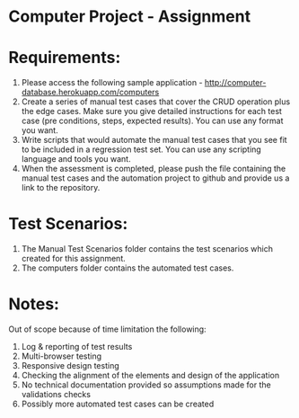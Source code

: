 # Computer Project - Assignment

# Requirements:
1. Please access the following sample application - http://computer-database.herokuapp.com/computers
2. Create a series of manual test cases that cover the CRUD operation plus the edge cases. Make sure you give detailed instructions for each test case (pre conditions, steps, expected results). You can use any format you want.
3. Write scripts that would automate the manual test cases that you see fit to be included in a regression test set. You can use any scripting language and tools you want.
4. When the assessment is completed, please push the file containing the manual test cases and the automation project to github and provide us a link to the repository.

# Test Scenarios:
1. The Manual Test Scenarios folder contains the test scenarios which created for this assignment.
2. The computers folder contains the automated test cases.

# Notes:
Out of scope because of time limitation the following:
1. Log & reporting of test results
2. Multi-browser testing
3. Responsive design testing
4. Checking the alignment of the elements and design of the application
5. No technical documentation provided so assumptions made for the validations checks
6. Possibly more automated test cases can be created
